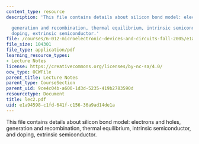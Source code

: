 ```yaml
---
content_type: resource
description: 'This file contains details about silicon bond model: electrons and holes,

  generation and recombination, thermal equilibrium, intrinsic semiconductor, and
  doping, extrinsic semiconductor.'
file: /courses/6-012-microelectronic-devices-and-circuits-fall-2005/e1a94598c1fd641fc15636a9ad14de1a_lec2.pdf
file_size: 104301
file_type: application/pdf
learning_resource_types:
- Lecture Notes
license: https://creativecommons.org/licenses/by-nc-sa/4.0/
ocw_type: OCWFile
parent_title: Lecture Notes
parent_type: CourseSection
parent_uid: 9ce4c04b-a600-1d3d-5235-419b2783590d
resourcetype: Document
title: lec2.pdf
uid: e1a94598-c1fd-641f-c156-36a9ad14de1a
---
```

This file contains details about silicon bond model: electrons and holes,
generation and recombination, thermal equilibrium, intrinsic semiconductor, and doping, extrinsic semiconductor.